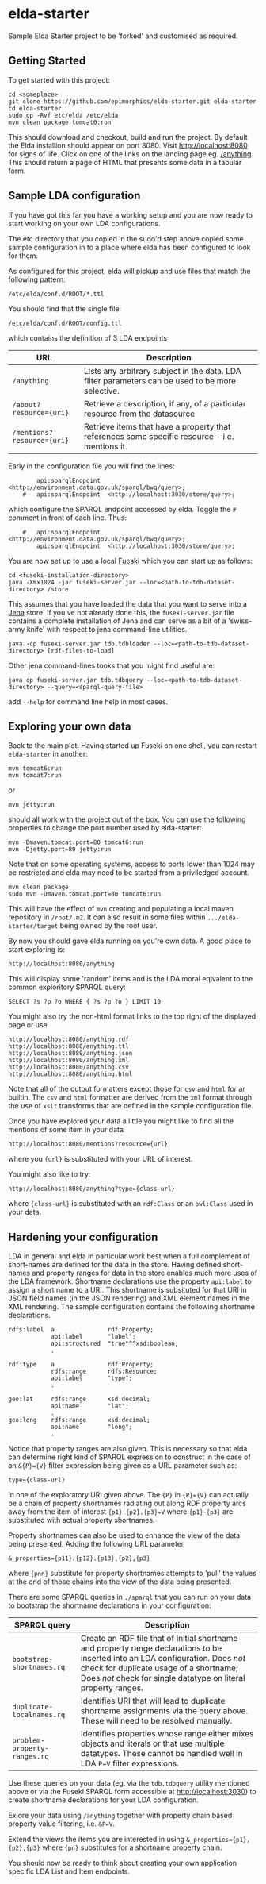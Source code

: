 elda-starter
============

Sample Elda Starter project to be 'forked' and customised as required.

Getting Started
---------------
To get started with this project:

    cd <someplace>
    git clone https://github.com/epimorphics/elda-starter.git elda-starter
    cd elda-starter
    sudo cp -Rvf etc/elda /etc/elda
    mvn clean package tomcat6:run

This should download and checkout, build and run the project. By default the Elda installion should 
appear on port 8080. Visit [http://localhost:8080](http://localhost:8080 "Sample landing page") for signs of life.
Click on one of the links on the landing page eg. [/anything](http://localhost:8080/anything "List anything..."). 
This should return a page of HTML that presents some data in a tabular form.

Sample LDA configuration
------------------------
If you have got this far you have a working setup and you are now ready to start working on your own LDA configurations.

The etc directory that you copied in the sudo'd step above copied some sample configuration in to a place where elda 
has been configured to look for them.

As configured for this project, elda will pickup and use files that match the following pattern:

    /etc/elda/conf.d/ROOT/*.ttl
  
You should find that the single file:

    /etc/elda/conf.d/ROOT/config.ttl

which contains the definition of 3 LDA endpoints

| URL | Description | 
|-----|-------------|
| `/anything`     | Lists any arbitrary subject in the data. LDA filter parameters can be used to be more selective. |
| `/about?resource={uri}` | Retrieve a description, if any, of a particular resource from the datasource |
| `/mentions?resource={uri}` | Retrieve items that have a property that references some specific resource - i.e. mentions it. |

Early in the configuration file you will find the lines:

            api:sparqlEndpoint  <http://environment.data.gov.uk/sparql/bwq/query>;
        #   api:sparqlEndpoint  <http://localhost:3030/store/query>;
  
which configure the SPARQL endpoint accessed by elda. Toggle the `#` comment in front of each line. Thus:  

        #   api:sparqlEndpoint  <http://environment.data.gov.uk/sparql/bwq/query>;
            api:sparqlEndpoint  <http://localhost:3030/store/query>;

You are now set up to use a local [Fueski](https://jena.apache.org/documentation/serving_data/ "Apache Jena Fuseki Page")
which you can start up as follows:

    cd <fuseki-installation-directory>
    java -Xmx1024 -jar fuseki-server.jar --loc=<path-to-tdb-dataset-directory> /store
    
This assumes that you have loaded the data that you want to serve into a [Jena](http://jena.apache.org/documentation/tdb/ "Jena TDB") store.
If you've not already done this, the `fuseki-server.jar` file contains a complete installation of Jena and can serve as a bit of a 
'swiss-army knife' with respect to jena command-line utilities.

    java -cp fuseki-server.jar tdb.tdbloader --loc=<path-to-tdb-dataset-directory> [rdf-files-to-load]

Other jena command-lines tooks that you might find useful are:

    java cp fuseki-server.jar tdb.tdbquery --loc=<path-to-tdb-dataset-directory> --query=<sparql-query-file>

add `--help` for command line help in most cases.

Exploring your own data
-----------------------

Back to the main plot. Having started up Fuseki on one shell, you can restart `elda-starter` in another:

    mvn tomcat6:run
    mvn tomcat7:run

or

    mvn jetty:run
    
should all work with the project out of the box. You can use the following properties to change the port number used by elda-starter:

    mvn -Dmaven.tomcat.port=80 tomcat6:run
    mvn -Djetty.port=80 jetty:run
    
Note that on some operating systems, access to ports lower than 1024 may be restricted and elda may need to be started from a priviledged account.

    mvn clean package
    sudo mvn -Dmaven.tomcat.port=80 tomcat6:run
    
This will have the effect of `mvn` creating and populating a local maven repository in `/root/.m2`. 
It can also result in some files within `.../elda-starter/target` being owned by the root user.

By now you should gave elda running on you're own data. A good place to start exploring is:

    http://localhost:8080/anything
    
This will display some 'random' items and is the LDA moral eqivalent to the common exploritory SPARQL query:

    SELECT ?s ?p ?o WHERE { ?s ?p ?o } LIMIT 10

You might also try the non-html format links to the top right of the displayed page or use 

    http://localhost:8080/anything.rdf
    http://localhost:8080/anything.ttl
    http://localhost:8080/anything.json
    http://localhost:8080/anything.xml
    http://localhost:8080/anything.csv
    http://localhost:8080/anything.html
    
Note that all of the output formatters except those for `csv` and `html` for ar  builtin. The `csv` and `html` 
formatter are derived from the `xml` format through the use of `xslt` transforms that are defined in the 
sample configuration file.

Once you have explored your data a little you might like to find all the mentions of some item in your data 

    http://localhost:8080/mentions?resource={url}

where you `{url}` is substituted with your URL of interest.

You might also like to try:

    http://localhost:8080/anything?type={class-url}
    
where `{class-url}` is substituted with an `rdf:Class` or an `owl:Class` used in your data.

Hardening your configuration
----------------------------
LDA in general and elda in particular work best when a full complement of short-names are defined for the data in the store.
Having defined short-names and property ranges for data in the store enables much more uses of the LDA framework. 
Shortname declarations use the property `api:label` to assign a short name to a URI. This shortname is subsituted for
that URI in JSON field names (in the JSON rendering) and XML element names in the XML rendering. The sample 
configuration contains the following shortname declarations.

    rdfs:label  a               rdf:Property;
                api:label       "label";
                api:structured  "true"^^xsd:boolean;
                .
            
    rdf:type    a               rdf:Property;
                rdfs:range      rdfs:Resource;
                api:label       "type";
                .
                
    geo:lat     rdfs:range      xsd:decimal;
                api:name        "lat";
                .
    geo:long    rdfs:range      xsd:decimal;
                api:name        "long";
                .
                
Notice that property ranges are also given. This is necessary so that elda can determine right kind of SPARQL
expression to construct in the case of an `&{P}={V}` filter expression being given as a URL parameter such as:

    type={class-url}
    
in one of the exploratory URI given above. The `{P}` in `{P}={V}` can actually be a chain of property shortnames
radiating out along RDF property arcs away from the item of interest `{p1}.{p2}.{p3}=V` where `{p1}`-`{p3}` are 
substituted with actual property shortnames. 

Property shortnames can also be used to enhance the view of the data being presented. Adding the following URL parameter

    &_properties={p11}.{p12}.{p13},{p2},{p3}

where `{pnn}` substitute for property shortnames attempts to 'pull' the values at the end of those chains into the 
view of the data being presented.

There are some SPARQL queries in `./sparql` that you can run on your data to bootstrap the shortname declarations in your configuration:

| SPARQL query | Description |
|--------------|-------------|
| `bootstrap-shortnames.rq` | Create an RDF file that of initial shortname and property range declarations to be inserted into an LDA configuration. Does *not* check for duplicate usage of a shortname; Does *not* check for single datatype on literal property ranges.  | 
| `duplicate-localnames.rq`| Identifies URI that will lead to duplicate shortname assignments via the query above. These will need to be resolved manually. |
| `problem-property-ranges.rq` | Identifies properties whose range either mixes objects and literals or that use multiple datatypes. These cannot be handled well in LDA `P=V` filter expressions.  | 

Use these queries on your data (eg. via the `tdb.tdbquery` utility mentioned above or via the Fuseki SPARQL 
form accessible at [http://localhost:3030](http://localhost:3030 "Fuseki UI")) to create shortname declarations 
for your LDA configuration.

Exlore your data using `/anything` together with property chain based property value filtering, i.e. `&P=V`. 

Extend the views the items you are interested in using `&_properties={p1},{p2},{p3}` where `{pn}` substitutes for 
a shortname property chain.

You should now be ready to think about creating your own application specific LDA List and Item endpoints.
